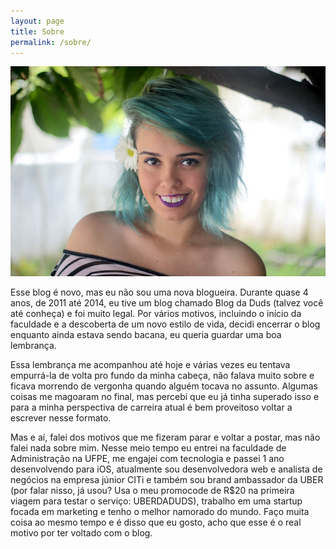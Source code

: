 ```yaml
---
layout: page
title: Sobre
permalink: /sobre/
---
```


![Foto de perfil](/assets/images/perfilBottom.jpg)

Esse blog é novo, mas eu não sou uma nova blogueira. Durante quase 4 anos, de 2011 até 2014, eu tive um blog chamado Blog da Duds (talvez você até conheça) e foi muito legal. Por vários motivos, incluindo o início da faculdade e a descoberta de um novo estilo de vida, decidi encerrar o blog enquanto ainda estava sendo bacana, eu queria guardar uma boa lembrança. 

Essa lembrança me acompanhou até hoje e várias vezes eu tentava empurrá-la de volta pro fundo da minha cabeça, não falava muito sobre e ficava morrendo de vergonha quando alguém tocava no assunto. Algumas coisas me magoaram no final, mas percebi que eu já tinha superado isso e para a minha perspectiva de carreira atual é bem proveitoso voltar a escrever nesse formato. 

Mas e aí, falei dos motivos que me fizeram parar e voltar a postar, mas não falei nada sobre mim. Nesse meio tempo eu entrei na faculdade de Administração na UFPE, me engajei com tecnologia e passei 1 ano desenvolvendo para iOS, atualmente sou desenvolvedora web e analista de negócios na empresa júnior CITi e também sou brand ambassador da UBER (por falar nisso, já usou? Usa o meu promocode de R$20 na primeira viagem para testar o serviço: UBERDADUDS), trabalho em uma startup focada em marketing e tenho o melhor namorado do mundo. Faço muita coisa ao mesmo tempo e é disso que eu gosto, acho que esse é o real motivo por ter voltado com o blog. 
